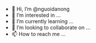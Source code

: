 - 👋 Hi, I’m @nguoidanong
- 👀 I’m interested in ...
- 🌱 I’m currently learning ...
- 💞️ I’m looking to collaborate on ...
- 📫 How to reach me ...

<!---
nguoidanong/nguoidanong is a ✨ special ✨ repository because its `README.md` (this file) appears on your GitHub profile.
You can click the Preview link to take a look at your changes.
--->
